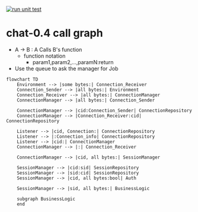 [![run unit test](https://github.com/kuro11pow2/chat/actions/workflows/main.yml/badge.svg)](https://github.com/kuro11pow2/chat/actions/workflows/main.yml)

# chat-0.4 call graph 
* A -> B : A Calls B's function
    * function notation
        * param1,param2,...,paramN:return
* Use the queue to ask the manager for Job

```mermaid
flowchart TD
    Environment --> |some bytes:| Connection_Receiver
    Connection_Sender --> |all bytes:| Environment
    Connection_Receiver --> |all bytes:| ConnectionManager
    ConnectionManager --> |all bytes:| Connection_Sender
    
    ConnectionManager --> |cid:Connection_Sender| ConnectionRepository
    ConnectionManager --> |Connection_Receiver:cid| ConnectionRepository

    Listener --> |cid, Connection:| ConnectionRepository
    Listener --> |:Connection_info| ConnectionRepository
    Listener --> |cid:| ConnectionManager
    ConnectionManager --> |:| Connection_Receiver

    ConnectionManager --> |cid, all bytes:| SessionManager

    SessionManager --> |cid:sid| SessionRepository
    SessionManager --> |sid:cid| SessionRepository
    SessionManager --> |cid, all bytes:bool| Auth

    SessionManager --> |sid, all bytes:| BusinessLogic

    subgraph BusinessLogic
    end

    

    

```